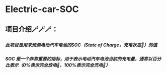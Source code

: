 # Electric-car-SOC

## 项目介绍🪄🪄🪄：

##### 此项目是用来预测电动汽车电池的SOC（State of Charge，充电状态🔋）的值

##### SOC 是一个非常重要的指标，用于表示电动汽车电池当前的充电量，通常以百分比表示（0%表示完全放电🪫，100%表示完全充电🔋）

